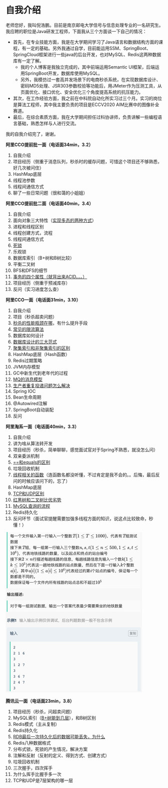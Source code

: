 # 自我介绍

​		老师您好，我叫倪浩鹏。目前是南京邮电大学信号与信息处理专业的一名研究生。我应聘的职位是Java研发工程师，下面我从三个方面谈一下自己的情况：

* 首先，在专业技能方面，我是在大学期间学习了Java语言和数据结构方面的课程，有一定的基础。另外我通过自学，目前能运用SSM、SpringBoot、SpringCloud框架进行一些java的后台开发，也对MySQL、Redis这两种数据库有一定了解。
	* 我的个人博客是我独立完成的，其中前端运用Semantic UI框架，后端运用SpringBoot开发，数据库使用MySQL。
	* 另外，我模仿过一套高并发场景下的电商秒杀系统，在实现数据库设计、密码MD5处理、JSR303参数校验等功能后，用JMeter作为压测工具，从页面优化、接口优化、安全优化三个角度提高系统的抗压能力。
* 其次，在工作经验方面，我之前在中科院自动化所实习过三个月。实习的岗位是算法工程师，其中我主要负责的项目是ECCV2020 AIM比赛中的图像补全赛道。
* 最后，在综合素质方面，我在大学期间担任过科协讲师，负责讲解一些编程语言基础，熟悉怎样与人进行交流。

我的自我介绍完了，谢谢。





































**阿里CCO提前批一面（电话面34min，3.2）**

1. 自我介绍
2. 项目经历（侧重于消息队列，秒杀时的缓存问题，可惜这个项目还不够熟悉，好几次被问住）
3. HashMap底层
4. 线程池参数
5. 线程间通信方式
6. 聊了一些日常问题（很和蔼的小姐姐）

**阿里CCO提前批二面（电话面40min，3.4）**

1. 自我介绍
2. 面向对象三大特性（<u>实现多态的两种方式</u>）
3. 进程和线程区别
4. 线程创建方式，流程
5. 线程间通信方式
6. <u>死锁</u>
7. 乐观锁
8. 数据库索引（B+树和B树比较）
9. 平衡二叉树
10. BFS和DFS的细节
11. <u>事务的四个属性（就背出来ACID。。。）</u>
12. 项目经历（侧重于预减库存）
13. 反问（实习进度怎么查）

**阿里CCO一面（电话面31min，3.10）**

1. 自我介绍
2. 项目（秒杀超卖问题）
3. <u>秒杀的性能瓶颈在哪</u>，有什么提升手段
4. <u>常见的限流算法</u>
5. 数据库如何设计
6. <u>数据库设计的三大范式</u>
7. <u>聚集索引和非聚集索引的区别</u>
8. HashMap底层（Hash函数）
9. Redis过期策略
10. JVM内存模型
11. GC中新生代到老年代的过程
12. <u>MQ的消息模型</u>
13. <u>生产者重复投递问题怎么解决</u>
14. Spring IOC
15. Bean生命周期
16. @Autowired注解
17. SpringBoot自动装配
18. 反问



**阿里淘系一面（电话面40min，3.3）**

1. 自我介绍
2. 讲为啥从算法转开发
3. 项目经历（秒杀，简单聊聊，感觉面试官对于Spring不熟悉，就没怎么问）
4. 双亲委派机制
5. <u>==和equals的区别</u>
6. 垃圾回收机制
7. <u>线程相关的函数</u>（连函数名都没听懂，不过肯定是我不会的。。后悔，最后反问的时候应该问下的，忘了）
8. HashMap底层
9. <u>TCP和UDP区别</u>
10. <u>红黑树和二叉树比优劣势</u>
11. <u>MySQL查询的流程</u>
12. Redis持久化
13. 反问环节（面试官提醒需要加强多线程方面的知识，说这点比较致命，秒懂！）

<img src="../images/image-20210306200044088.png" alt="image-20210306200044088" style="zoom:50%;" />



**腾讯云一面（电话面23min，3.8）**

1. 项目经历（秒杀，问超卖问题）
2. MySQL索引（<u>B+树能到几层</u>），和B树区别
3. Redis模式（主从复制）
4. Redis持久化
5. <u>RDB最后一次持久化后的数据可能丢失，为什么</u>
6. Redis八种数据格式
7. 分布式锁，死锁的产生情况，解决方案
8. 注解和反射（反射的定义、得到方式、创建方式）
9. 垃圾回收机制
10. 三次握手，四次挥手
11. 为什么挥手比握手多一次
12. TCP和UDP是7层架构的哪一层

